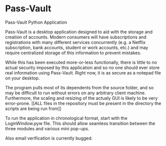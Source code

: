 # Pass-Vault
Pass-Vault Python Application

Pass-Vault is a desktop application designed to aid with the storage and creation of accounts. Modern consumers will have subscriptions and registrations with many different services concurrently (e.g. a Netflix subscription, bank accounts, student or work accounts, etc.) and may require centralized storage of this information to prevent mistakes. 

While this has been executed more-or-less functionally, there is little to no actual security imposed by this application and so no one should ever store real information using Pass-Vault. Right now, it is as secure as a notepad file on your desktop. 

The program pulls most of its dependents from the source folder, and so may be difficult to run without errors on any arbitrary client machine. Furthermore, the scaling and resizing of the actualy GUI is likely to be very error-prone. [[ALL files in the repository must be present in the directory the scripts are being run from]]

To run the application in chronological format, start with the LoginWindow.pyw file. This should allow seamless transition between the three modules and various mini pop-ups. 

Also email verification is currently bugged. 
